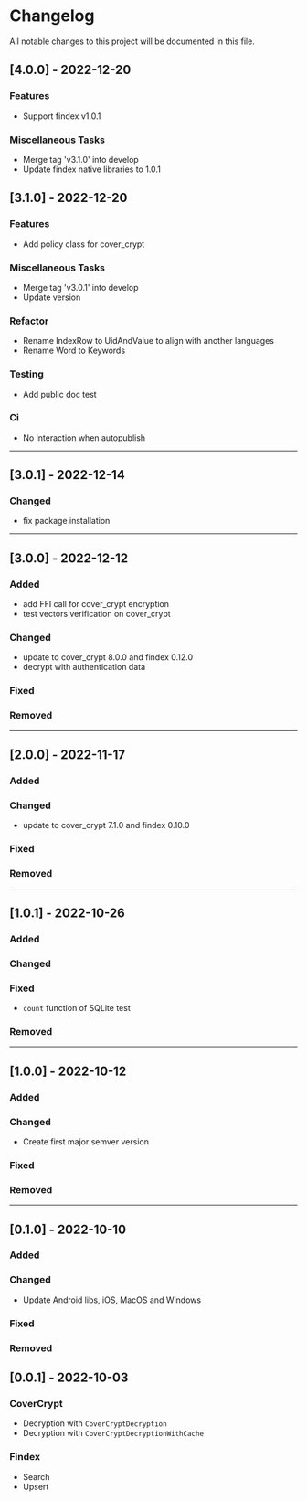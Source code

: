 # Changelog

All notable changes to this project will be documented in this file.

## [4.0.0] - 2022-12-20

### Features

- Support findex v1.0.1

### Miscellaneous Tasks

- Merge tag 'v3.1.0' into develop
- Update findex native libraries to 1.0.1

## [3.1.0] - 2022-12-20

### Features

- Add policy class for cover_crypt

### Miscellaneous Tasks

- Merge tag 'v3.0.1' into develop
- Update version

### Refactor

- Rename IndexRow to UidAndValue to align with another languages
- Rename Word to Keywords

### Testing

- Add public doc test

### Ci

- No interaction when autopublish

---

## [3.0.1] - 2022-12-14

### Changed

- fix package installation

---

## [3.0.0] - 2022-12-12

### Added

- add FFI call for cover_crypt encryption
- test vectors verification on cover_crypt

### Changed

- update to cover_crypt 8.0.0 and findex 0.12.0
- decrypt with authentication data

### Fixed

### Removed

---

## [2.0.0] - 2022-11-17

### Added

### Changed

- update to cover_crypt 7.1.0 and findex 0.10.0

### Fixed

### Removed

---

## [1.0.1] - 2022-10-26

### Added

### Changed

### Fixed

- `count` function of SQLite test

### Removed

---

## [1.0.0] - 2022-10-12

### Added

### Changed

- Create first major semver version

### Fixed

### Removed

---

## [0.1.0] - 2022-10-10

### Added

### Changed

- Update Android libs, iOS, MacOS and Windows

### Fixed

### Removed

## [0.0.1] - 2022-10-03

### CoverCrypt

- Decryption with `CoverCryptDecryption`
- Decryption with `CoverCryptDecryptionWithCache`

### Findex

- Search
- Upsert

